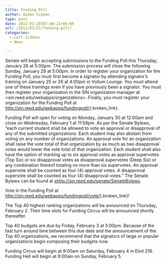 ```yaml
---
title: Funding Poll
author: Aidan Sigman
type: post
date: 2012-01-28T07:08:21+00:00
url: /2012/01/27/funding-poll/
categories:
  - Left Sidebar
  - News

---
```

Senate will begin accepting submissions to the Funding Poll this Thursday, January 26 at 5:00pm. The submission process will close the following Sunday, January 29 at 5:00pm. In order to register your organization for the Funding Poll, you must first become a signator by attending signator&#8217;s training on January 25 or 26 at 4:00pm in Vollum Lounge. You must attend one of these trainings even if you have previously been a signator. You must then register your organization in the SIN organization manager at <sin.reed.edu/webapps/organizations>. Finally, you must register your organization for the Funding Poll at [<http://sin.reed.edu/webapps/fundingpoll/>][1]{.broken_link}.

Funding Poll will open for voting on Monday, January 30 at 12:00am and close on Wednesday, February 1 at 11:59pm. As per the Senate Bylaws, &#8220;each current student shall be allowed to vote an approval or disapproval of any of the submitted organizations. Each student may also abstain from voting on any number of organizations. An approval vote for an organization shall raise the vote total of that organization by as much as two disapproval votes would lower the vote total of that organization. Each student shall also have the option of marking up to six approval votes as approval supervotes (Top Six) or six disapproval votes as disapproval supervotes (Deep Six) or any combination thereof totaling no more than six supervotes. An approval supervote shall be counted as four (4) approval votes. A disapproval supervote shall be counted as four (4) disapproval votes.&#8221; The Senate Bylaws can be found at <shttp://sin.reed.edu/senate/SenateBylaws>.

Vote in the Funding Poll at [<http://sin.reed.edu/webapps/fundingpoll/vote/>][2]{.broken_link}!

The Top 40 highest ranking organizations will be announced on Thursday, February 2. Their time slots for Funding Circus will be announced shortly thereafter.

Top 40 budgets are due by Friday, February 3 at 5:00pm. Because of the fast turn around time between this due date and the announcement of the Top 40 organizations, we recommend that the signators of large or popular organizations begin composing their budgets now.

Funding Circus will begin at 9:00am on Saturday, February 4 in Eliot 216. Funding Hell will begin at 9:00am on Sunday, February 5.

 [1]: http://sin.reed.edu/webapps/fundingpoll/
 [2]: http://sin.reed.edu/webapps/fundingpoll/vote/